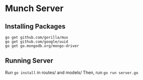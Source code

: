 # Munch Server

## Installing Packages
```
go get github.com/gorilla/mux
go get github.com/google/uuid
go get go.mongodb.org/mongo-driver
```

## Running Server

Run `go install` in routes/ and models/
Then, run `go run server.go`
